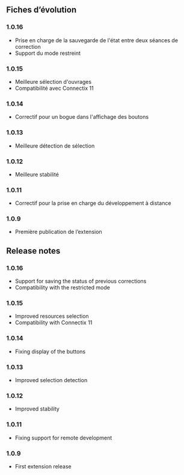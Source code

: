 ## Fiches d’évolution
### 1.0.16
- Prise en charge de la sauvegarde de l'état entre deux séances de correction
- Support du mode restreint
### 1.0.15
- Meilleure sélection d'ouvrages
- Compatibilité avec Connectix 11
### 1.0.14
- Correctif pour un bogue dans l'affichage des boutons
### 1.0.13
- Meilleure détection de sélection
### 1.0.12
- Meilleure stabilité
### 1.0.11
- Correctif pour la prise en charge du développement à distance
### 1.0.9
- Première publication de l’extension

## Release notes
### 1.0.16
- Support for saving the status of previous corrections
- Compatibility with the restricted mode
### 1.0.15
- Improved resources selection
- Compatibility with Connectix 11
### 1.0.14
- Fixing display of the buttons
### 1.0.13
- Improved selection detection
### 1.0.12
- Improved stability
### 1.0.11
- Fixing support for remote development
### 1.0.9
- First extension release